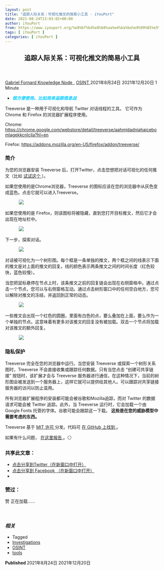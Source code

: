 ```yaml
---
layout: post
title: "追踪人际关系：可视化推文的简易小工具 - iYouPort"
date: 2021-08-24T13:03:02+00:00
author: iYouPort
from: https://www.iyouport.org/%e8%bf%bd%e8%b8%aa%e4%ba%ba%e9%99%85%e5%85%b3%e7%b3%bb%ef%bc%9a%e5%8f%af%e8%a7%86%e5%8c%96%e6%8e%a8%e6%96%87%e7%9a%84%e7%ae%80%e6%98%93%e5%b0%8f%e5%b7%a5%e5%85%b7/
tags: [ iYouPort ]
categories: [ iYouPort ]
---
```


<article class="post-16988 post type-post status-publish format-standard has-post-thumbnail hentry category-knowledge-node category-osint tag-investigations tag-osint tag-tools" id="post-16988">
 <header class="entry-header">
  <h1 class="entry-title">
   追踪人际关系：可视化推文的简易小工具
  </h1>
 </header>
 <div class="entry-meta">
  <span class="byline">
   <a href="https://www.iyouport.org/author/gabrielfornard/" rel="author" title="文章作者 Gabriel Fornard">
    Gabriel Fornard
   </a>
  </span>
  <span class="cat-links">
   <a href="https://www.iyouport.org/category/knowledge-node/" rel="category tag">
    Knowledge Node
   </a>
   ,
   <a href="https://www.iyouport.org/category/osint/" rel="category tag">
    OSINT
   </a>
  </span>
  <span class="published-on">
   <time class="entry-date published" datetime="2021-08-24T21:03:02+08:00">
    2021年8月24日
   </time>
   <time class="updated" datetime="2021-12-20T00:57:50+08:00">
    2021年12月20日
   </time>
  </span>
  <span class="word-count">
   1 Minute
  </span>
 </div>
 <div class="entry-content">
  <ul>
   <li class="graf graf--p">
    <span style="color: #00ccff;">
     <em>
      <strong>
       很方便使用。比如用来追踪信息战
      </strong>
     </em>
    </span>
   </li>
  </ul>
  <p class="graf graf--p">
   Treeverse 是一种用于可视化和导航 Twitter 对话线程的工具。 它可作为 Chrome 和 Firefox 的浏览器扩展程序使用。
  </p>
  <p class="graf graf--p">
   Chrome:
   <a class="markup--anchor markup--p-anchor" data-href="https://chrome.google.com/webstore/detail/treeverse/aahmjdadniahaicebomlagekkcnlcila?hl=en" href="https://chrome.google.com/webstore/detail/treeverse/aahmjdadniahaicebomlagekkcnlcila?hl=en" rel="nofollow noopener" target="_blank">
    https://chrome.google.com/webstore/detail/treeverse/aahmjdadniahaicebomlagekkcnlcila?hl=en
   </a>
  </p>
  <p class="graf graf--p">
   Firefox:
   <a class="markup--anchor markup--p-anchor" data-href="https://addons.mozilla.org/en-US/firefox/addon/treeverse/" href="https://addons.mozilla.org/en-US/firefox/addon/treeverse/" rel="nofollow noopener" target="_blank">
    https://addons.mozilla.org/en-US/firefox/addon/treeverse/
   </a>
  </p>
  <h3 class="graf graf--p">
   <strong class="markup--strong markup--p-strong">
    简介
   </strong>
  </h3>
  <p class="graf graf--p">
   为您的浏览器安装 Treeverse 后，打开Twitter，点击您想把对话可视化的任何推文（比如
   <a class="markup--anchor markup--p-anchor" data-href="https://twitter.com/paulgb/status/977652162137395201" href="https://twitter.com/paulgb/status/977652162137395201" rel="noopener" target="_blank">
    试试这个
   </a>
   ）。
  </p>
  <p class="graf graf--p">
   如果您使用的是Chrome浏览器，Treeverse 的图标应该在您的浏览器中从灰色变成蓝色。点击它就可以进入Treeverse。
  </p>
  <figure class="graf graf--figure">
   <img class="graf-image aligncenter jetpack-lazy-image" data-height="320" data-image-id="0*DTYOCAUgRgFzaYq2.gif" data-lazy-src="https://i0.wp.com/cdn-images-1.medium.com/max/1067/0*DTYOCAUgRgFzaYq2.gif?w=1100&amp;is-pending-load=1#038;ssl=1" data-recalc-dims="1" data-width="640" src="https://i0.wp.com/cdn-images-1.medium.com/max/1067/0*DTYOCAUgRgFzaYq2.gif?w=1100&amp;ssl=1" srcset="data:image/gif;base64,R0lGODlhAQABAIAAAAAAAP///yH5BAEAAAAALAAAAAABAAEAAAIBRAA7"/>
   <noscript>
    <img class="graf-image aligncenter" data-height="320" data-image-id="0*DTYOCAUgRgFzaYq2.gif" data-recalc-dims="1" data-width="640" src="https://i0.wp.com/cdn-images-1.medium.com/max/1067/0*DTYOCAUgRgFzaYq2.gif?w=1100&amp;ssl=1"/>
   </noscript>
  </figure>
  <p class="graf graf--p">
   如果您使用的是 Firefox，则该图标将被隐藏，直到您打开目标推文，然后它才会出现在地址栏中。
  </p>
  <figure class="graf graf--figure">
   <img class="graf-image aligncenter jetpack-lazy-image" data-height="320" data-image-id="0*KfHP_Z7jqYEeROx1.gif" data-lazy-src="https://i1.wp.com/cdn-images-1.medium.com/max/1067/0*KfHP_Z7jqYEeROx1.gif?w=1100&amp;is-pending-load=1#038;ssl=1" data-recalc-dims="1" data-width="640" src="https://i1.wp.com/cdn-images-1.medium.com/max/1067/0*KfHP_Z7jqYEeROx1.gif?w=1100&amp;ssl=1" srcset="data:image/gif;base64,R0lGODlhAQABAIAAAAAAAP///yH5BAEAAAAALAAAAAABAAEAAAIBRAA7"/>
   <noscript>
    <img class="graf-image aligncenter" data-height="320" data-image-id="0*KfHP_Z7jqYEeROx1.gif" data-recalc-dims="1" data-width="640" src="https://i1.wp.com/cdn-images-1.medium.com/max/1067/0*KfHP_Z7jqYEeROx1.gif?w=1100&amp;ssl=1"/>
   </noscript>
  </figure>
  <p class="graf graf--p">
   下一步，探索对话。
  </p>
  <figure class="graf graf--figure">
   <img class="graf-image aligncenter jetpack-lazy-image" data-height="300" data-image-id="0*zXCm7BFyoJdgJaaO.gif" data-lazy-src="https://i1.wp.com/cdn-images-1.medium.com/max/1067/0*zXCm7BFyoJdgJaaO.gif?w=1100&amp;is-pending-load=1#038;ssl=1" data-recalc-dims="1" data-width="640" src="https://i1.wp.com/cdn-images-1.medium.com/max/1067/0*zXCm7BFyoJdgJaaO.gif?w=1100&amp;ssl=1" srcset="data:image/gif;base64,R0lGODlhAQABAIAAAAAAAP///yH5BAEAAAAALAAAAAABAAEAAAIBRAA7"/>
   <noscript>
    <img class="graf-image aligncenter" data-height="300" data-image-id="0*zXCm7BFyoJdgJaaO.gif" data-recalc-dims="1" data-width="640" src="https://i1.wp.com/cdn-images-1.medium.com/max/1067/0*zXCm7BFyoJdgJaaO.gif?w=1100&amp;ssl=1"/>
   </noscript>
  </figure>
  <p class="graf graf--p">
   对话被可视化为一个树形图。每个框是一条单独的推文，两个框之间的线表示下面的推文是对上面的推文的回复。线的颜色表示两条推文之间的时间长度（红色较快，蓝色较慢）。
  </p>
  <p class="graf graf--p">
   当您把鼠标悬停在节点上时，该条推文之前的回复链会出现在右侧窗格中。通过点击一个节点，您可以与右侧窗格互动。通过点击树形窗口中的任何空白地方，您可以解除对推文的冻结，并返回到正常的动态。
  </p>
  <figure class="graf graf--figure">
   <img class="graf-image aligncenter jetpack-lazy-image" data-height="607" data-image-id="0*UM_tCJdknI9LZ4WU.png" data-lazy-src="https://i1.wp.com/cdn-images-1.medium.com/max/1067/0*UM_tCJdknI9LZ4WU.png?w=1100&amp;is-pending-load=1#038;ssl=1" data-recalc-dims="1" data-width="1238" src="https://i1.wp.com/cdn-images-1.medium.com/max/1067/0*UM_tCJdknI9LZ4WU.png?w=1100&amp;ssl=1" srcset="data:image/gif;base64,R0lGODlhAQABAIAAAAAAAP///yH5BAEAAAAALAAAAAABAAEAAAIBRAA7"/>
   <noscript>
    <img class="graf-image aligncenter" data-height="607" data-image-id="0*UM_tCJdknI9LZ4WU.png" data-recalc-dims="1" data-width="1238" src="https://i1.wp.com/cdn-images-1.medium.com/max/1067/0*UM_tCJdknI9LZ4WU.png?w=1100&amp;ssl=1"/>
   </noscript>
  </figure>
  <p class="graf graf--p">
   一些推文会出现一个红色的圆圈，里面有白色的点，要么叠加在上面，要么作为一个单独的节点。这意味着有更多对该推文的回复没有被加载。双击一个节点将加载对该推文的额外回复。
  </p>
  <figure class="graf graf--figure">
   <img class="graf-image aligncenter jetpack-lazy-image" data-height="346" data-image-id="1*QJT1FESjRA9YQvqvektScQ.png" data-lazy-src="https://i1.wp.com/cdn-images-1.medium.com/max/1067/1*QJT1FESjRA9YQvqvektScQ.png?w=1100&amp;is-pending-load=1#038;ssl=1" data-recalc-dims="1" data-width="610" src="https://i1.wp.com/cdn-images-1.medium.com/max/1067/1*QJT1FESjRA9YQvqvektScQ.png?w=1100&amp;ssl=1" srcset="data:image/gif;base64,R0lGODlhAQABAIAAAAAAAP///yH5BAEAAAAALAAAAAABAAEAAAIBRAA7"/>
   <noscript>
    <img class="graf-image aligncenter" data-height="346" data-image-id="1*QJT1FESjRA9YQvqvektScQ.png" data-recalc-dims="1" data-width="610" src="https://i1.wp.com/cdn-images-1.medium.com/max/1067/1*QJT1FESjRA9YQvqvektScQ.png?w=1100&amp;ssl=1"/>
   </noscript>
  </figure>
  <h3>
   <strong class="markup--strong markup--p-strong">
    隐私保护
   </strong>
  </h3>
  <p class="graf graf--p">
   Treeverse 完全在您的浏览器中运行。当您安装 Treeverse 或探索一个树形关系图时，Treeverse 不会直接收集或跟踪任何数据。只有当您点击 “创建可共享链接” 按钮时，该扩展才会与 Treeverse 服务器进行通信，在这种情况下，当前的树形图会被发送到一个服务器上，这样它就可以提供给其他人。可以跟踪对共享链接服务器的访问以防止滥用。
  </p>
  <p class="graf graf--p">
   所有浏览器扩展程序的安装都可能会被谷歌和Mozilla追踪，而对 Twitter 的数据请求可能会被 Twitter 追踪。此外，当 Treeverse 运行时，它会加载一个由 Google Fonts 托管的字体。谷歌可能会跟踪这一下载。
   <strong class="markup--strong markup--p-strong">
    这些是在您的威胁模型中需要考虑的东西。
   </strong>
  </p>
  <p class="graf graf--p">
   Treeverse 基于
   <a class="markup--anchor markup--p-anchor" data-href="https://github.com/paulgb/Treeverse/blob/master/LICENSE" href="https://github.com/paulgb/Treeverse/blob/master/LICENSE" rel="noopener" target="_blank">
    MIT 许可
   </a>
   分发。代码可
   <a class="markup--anchor markup--p-anchor" data-href="https://github.com/paulgb/Treeverse" href="https://github.com/paulgb/Treeverse" rel="noopener" target="_blank">
    在 GitHub 上找到
   </a>
   。
  </p>
  <p class="graf graf--p">
   如果有什么问题，
   <a class="markup--anchor markup--p-anchor" data-href="https://github.com/paulgb/treeverse/issues" href="https://github.com/paulgb/treeverse/issues" rel="noopener" target="_blank">
    在这里报告
   </a>
   。⚪️
  </p>
  <div id="atatags-1611829871-61bfe06b79ce4">
  </div>
  <div class="sharedaddy sd-sharing-enabled">
   <div class="robots-nocontent sd-block sd-social sd-social-icon sd-sharing">
    <h3 class="sd-title">
     共享此文章：
    </h3>
    <div class="sd-content">
     <ul>
      <li class="share-twitter">
       <a class="share-twitter sd-button share-icon no-text" data-shared="sharing-twitter-16988" href="https://www.iyouport.org/%e8%bf%bd%e8%b8%aa%e4%ba%ba%e9%99%85%e5%85%b3%e7%b3%bb%ef%bc%9a%e5%8f%af%e8%a7%86%e5%8c%96%e6%8e%a8%e6%96%87%e7%9a%84%e7%ae%80%e6%98%93%e5%b0%8f%e5%b7%a5%e5%85%b7/?share=twitter" rel="nofollow noopener noreferrer" target="_blank" title="点击分享到Twitter">
        <span>
        </span>
        <span class="sharing-screen-reader-text">
         点击分享到Twitter（在新窗口中打开）
        </span>
       </a>
      </li>
      <li class="share-facebook">
       <a class="share-facebook sd-button share-icon no-text" data-shared="sharing-facebook-16988" href="https://www.iyouport.org/%e8%bf%bd%e8%b8%aa%e4%ba%ba%e9%99%85%e5%85%b3%e7%b3%bb%ef%bc%9a%e5%8f%af%e8%a7%86%e5%8c%96%e6%8e%a8%e6%96%87%e7%9a%84%e7%ae%80%e6%98%93%e5%b0%8f%e5%b7%a5%e5%85%b7/?share=facebook" rel="nofollow noopener noreferrer" target="_blank" title="点击分享到 Facebook ">
        <span>
        </span>
        <span class="sharing-screen-reader-text">
         点击分享到 Facebook （在新窗口中打开）
        </span>
       </a>
      </li>
      <li class="share-end">
      </li>
     </ul>
    </div>
   </div>
  </div>
  <div class="sharedaddy sd-block sd-like jetpack-likes-widget-wrapper jetpack-likes-widget-unloaded" data-name="like-post-frame-161182987-16988-61bfe06b7a30c" data-src="https://widgets.wp.com/likes/#blog_id=161182987&amp;post_id=16988&amp;origin=www.iyouport.org&amp;obj_id=161182987-16988-61bfe06b7a30c" data-title="点赞或转载" id="like-post-wrapper-161182987-16988-61bfe06b7a30c">
   <h3 class="sd-title">
    赞过：
   </h3>
   <div class="likes-widget-placeholder post-likes-widget-placeholder" style="height: 55px;">
    <span class="button">
     <span>
      赞
     </span>
    </span>
    <span class="loading">
     正在加载……
    </span>
   </div>
   <span class="sd-text-color">
   </span>
   <a class="sd-link-color">
   </a>
  </div>
  <div class="jp-relatedposts" id="jp-relatedposts">
   <h3 class="jp-relatedposts-headline">
    <em>
     相关
    </em>
   </h3>
  </div>
 </div>
 <div class="entry-footer">
  <ul class="post-tags light-text">
   <li>
    Tagged
   </li>
   <li>
    <a href="https://www.iyouport.org/tag/investigations/" rel="tag">
     Investigations
    </a>
   </li>
   <li>
    <a href="https://www.iyouport.org/tag/osint/" rel="tag">
     OSINT
    </a>
   </li>
   <li>
    <a href="https://www.iyouport.org/tag/tools/" rel="tag">
     tools
    </a>
   </li>
  </ul>
 </div>
 <div class="entry-author-wrapper">
  <div class="site-posted-on">
   <strong>
    Published
   </strong>
   <time class="entry-date published" datetime="2021-08-24T21:03:02+08:00">
    2021年8月24日
   </time>
   <time class="updated" datetime="2021-12-20T00:57:50+08:00">
    2021年12月20日
   </time>
  </div>
 </div>
</article>

